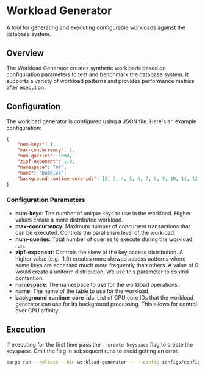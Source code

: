<!-- Workload Generator -->
# Workload Generator

A tool for generating and executing configurable workloads against the database system.

## Overview

The Workload Generator creates synthetic workloads based on configuration parameters to test and benchmark the database system. It supports a variety of workload patterns and provides performance metrics after execution.

## Configuration

The workload generator is configured using a JSON file. Here's an example configuration:
```json
{
    "num-keys": 1, 
    "max-concurrency": 1,
    "num-queries": 1000,
    "zipf-exponent": 1.0, 
    "namespace": "mr", 
    "name": "bubbles",
    "background-runtime-core-ids": [2, 3, 4, 5, 6, 7, 8, 9, 10, 11, 12, 13, 14, 15, 16, 17, 18, 19, 20, 21, 22, 23, 24, 25, 26, 27, 28, 29, 30, 31]
}
```


### Configuration Parameters

- **num-keys**: The number of unique keys to use in the workload. Higher values create a more distributed workload.
- **max-concurrency**: Maximum number of concurrent transactions that can be executed. Controls the parallelism level of the workload.
- **num-queries**: Total number of queries to execute during the workload run.
- **zipf-exponent**: Controls the skew of the key access distribution. A higher value (e.g., 1.0) creates more skewed access patterns where some keys are accessed much more frequently than others. A value of 0 would create a uniform distribution. We use this parameter to control contention.
- **namespace**: The namespace to use for the workload operations.
- **name**: The name of the table to use for the workload.
- **background-runtime-core-ids**: List of CPU core IDs that the workload generator can use for its background processing. This allows for control over CPU affinity.


## Execution

If executing for the first time pass the `--create-keyspace` flag to create the keyspace. Omit the flag in subsequent runs to avoid getting an error.
```bash
cargo run --release --bin workload-generator -- --config configs/config.json --workload-config workload-generator/configs/config.json --create-keyspace
```

